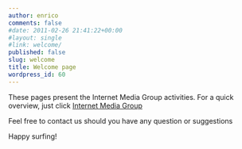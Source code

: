 ```yaml
---
author: enrico
comments: false
#date: 2011-02-26 21:41:22+00:00
#layout: single
#link: welcome/
published: false
slug: welcome
title: Welcome page
wordpress_id: 60
---
```


These pages present the Internet Media Group activities. For a quick overview, just click [Internet Media Group](http://127.0.0.1:8080/wordpress)

Feel free to contact us should you have any question or suggestions

Happy surfing!
